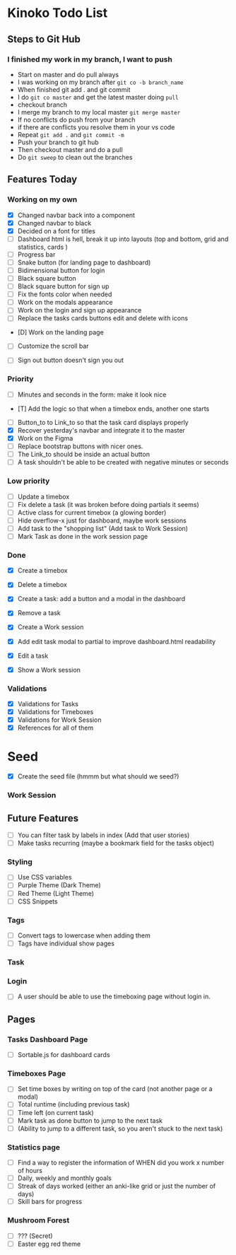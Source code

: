 # Kinoko Todo List

## Steps to Git Hub

### I finished my work in my branch, I want to push
- Start on master and do pull always
- I was working on my branch after `git co -b branch_name`
- When finished git add . and git commit
- I do `git co master` and get the latest master doing `pull`
- checkout branch
- I merge my branch to my local master `git merge master`
- If no conflicts do push from your branch
- if there are conflicts you resolve them in your vs code
- Repeat `git add .` and `git commit -m`
- Push your branch to git hub
- Then checkout master and do a pull
- Do `git sweep` to clean out the branches

## Features Today

### Working on my own
- [x] Changed navbar back into a component
- [x] Changed navbar to black
- [x] Decided on a font for titles
- [ ] Dashboard html is hell, break it up into layouts (top and bottom, grid and statistics, cards  )
- [ ] Progress bar
- [ ] Snake button (for landing page to dashboard)
- [ ] Bidimensional button for login
- [ ] Black square button
- [ ] Black square button for sign up
- [ ] Fix the fonts color when needed
- [ ] Work on the modals appearance
- [ ] Work on the login and sign up appearance
- [ ] Replace the tasks cards buttons edit and delete with icons
- [D] Work on the landing page
- [ ] Customize the scroll bar
- [ ] Sign out button doesn't sign you out




### Priority
- [ ] Minutes and seconds in the form: make it look nice
- [T] Add the logic so that when a timebox ends, another one starts
- [ ] Button_to to Link_to so that the task card displays properly
- [X] Recover yesterday's navbar and integrate it to the master
- [X] Work on the Figma
- [ ] Replace bootstrap buttons with nicer ones.
- [ ] The Link_to should be inside an actual button
- [ ] A task shouldn't be able to be created with negative minutes or seconds

### Low priority
- [ ] Update a timebox
- [ ] Fix delete a task (it was broken before doing partials it seems)
- [ ] Active class for current timebox (a glowing border)
- [ ] Hide overflow-x just for dashboard, maybe work sessions
- [ ] Add task to the "shopping list" (Add task to Work Session)
- [ ] Mark Task as done in the work session page

### Done
- [X] Create a timebox
- [X] Delete a timebox
- [X] Create a task: add a button and a modal in the dashboard
- [X] Remove a task
- [X] Create a Work session
- [x] Add edit task modal to partial to improve dashboard.html readability
- [X] Edit a task
- [X] Show a Work session


### Validations
- [X] Validations for Tasks
- [X] Validations for Timeboxes
- [X] Validations for Work Session
- [X] References for all of them

# Seed
- [x] Create the seed file (hmmm but what should we seed?)

### Work Session

## Future Features
- [ ] You can filter task by labels in index (Add that user stories)
- [ ] Make tasks recurring (maybe a bookmark field for the tasks object)

### Styling
- [ ] Use CSS variables
- [ ] Purple Theme (Dark Theme)
- [ ] Red Theme (Light Theme)
- [ ] CSS Snippets

### Tags
- [ ] Convert tags to lowercase when adding them
- [ ] Tags have individual show pages

### Task

### Login
- [ ] A user should be able to use the timeboxing page without login in.

## Pages

### Tasks Dashboard Page
- [ ] Sortable.js for dashboard cards


### Timeboxes Page
- [ ] Set time boxes by writing on top of the card (not another page or a modal)
- [ ] Total runtime (including previous task)
- [ ] Time left (on current task)
- [ ] Mark task as done button to jump to the next task
- [ ] (Ability to jump to a different task, so you aren't stuck to the next task)

### Statistics page
- [ ] Find a way to register the information of WHEN did you work x number of hours
- [ ] Daily, weekly and monthly goals
- [ ] Streak of days worked (either an anki-like grid or just the number of days)
- [ ] Skill bars for progress

### Mushroom Forest
- [ ] ??? (Secret)
- [ ] Easter egg red theme
